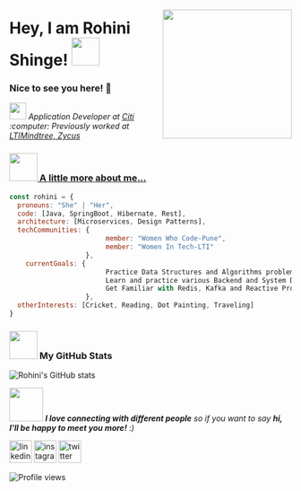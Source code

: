 ### <img align='right' src="https://media.giphy.com/media/ieyl9zmCjO4b4t6qoY/giphy.gif" width="230">
# Hey, I am **Rohini Shinge**! <img src="https://media.giphy.com/media/mGcNjsfWAjY5AEZNw6/giphy.gif" width="50">
### Nice to see you here! 🤩
<p><em><img src="https://media.giphy.com/media/WUlplcMpOCEmTGBtBW/giphy.gif" width="30">  Application Developer at <a href="https://github.com/citi">Citi</a></br>:computer:  Previously worked at </a><a href="https://www.ltimindtree.com/">LTIMindtree, </a><a href="https://www.zycus.com/">Zycus
</em></p>


### <img src="https://media.giphy.com/media/VgCDAzcKvsR6OM0uWg/giphy.gif" width="50"> A little more about me...  

```javascript
const rohini = {
  pronouns: "She" | "Her",
  code: [Java, SpringBoot, Hibernate, Rest],
  architecture: [Microservices, Design Patterns],
  techCommunities: {
                        member: "Women Who Code-Pune",
                        member: "Women In Tech-LTI"
                   },
    currentGoals: {
                        Practice Data Structures and Algorithms problems,
                        Learn and practice various Backend and System Design concepts,
                        Get Familiar with Redis, Kafka and Reactive Programming
                   },
  otherInterests: [Cricket, Reading, Dot Painting, Traveling]
}


```
### <img src="https://media.giphy.com/media/VgCDAzcKvsR6OM0uWg/giphy.gif" width="50"> My GitHub Stats 

![Rohini's GitHub stats](https://github-readme-stats.vercel.app/api?username=rohini-shinge&theme=github_dark&show_icons=true)

<img src="https://media.giphy.com/media/LnQjpWaON8nhr21vNW/giphy.gif" width="60"> <em><b>I love connecting with different people</b> so if you want to say <b>hi, I'll be happy to meet you more!</b> :)</em>

[<img src='https://cdn3.iconfinder.com/data/icons/free-social-icons/67/linkedin_circle_color-512.png' alt='linkedin' height='40'>](https://www.linkedin.com/in/rohini-shinge/)  [<img src='https://cdn3.iconfinder.com/data/icons/free-social-icons/67/instagram_circle_color-512.png' alt='instagram' height='40'>](https://www.instagram.com/rohini_shinge/)  [<img src='https://cdn3.iconfinder.com/data/icons/free-social-icons/67/twitter_circle_color-512.png' alt='twitter' height='40'>](https://twitter.com/rohini_shinge)  

![Profile views](https://gpvc.arturio.dev/rohini-shinge)  

